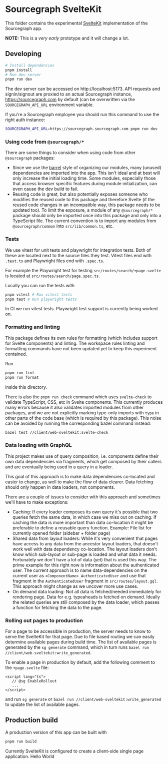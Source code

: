 # Sourcegraph SvelteKit

This folder contains the experimental [SvelteKit](https://kit.svelte.dev/)
implementation of the Sourcegraph app.

**NOTE:** This is a _very early_ prototype and it will change a lot.

## Developing

```bash
# Install dependencies
pnpm install
# Run dev server
pnpm run dev
```

The dev server can be accessed on http://localhost:5173. API requests and
signin/signout are proxied to an actual Sourcegraph instance,
https://sourcegraph.com by default (can be overwritten via the
`SOURCEGRAPH_API_URL` environment variable.

If you're a Sourcegraph employee you should run this command to use the right auth instance:

```bash
SOURCEGRAPH_API_URL=https://sourcegraph.sourcegraph.com pnpm run dev
```

### Using code from `@sourcegraph/*`

There are some things to consider when using code from other `@sourcegraph`
packages:

- Since we use the [barrel](https://basarat.gitbook.io/typescript/main-1/barrel)
  style of organizing our modules, many (unused) dependencies are imported into
  the app. This isn't ideal and at best will only increase the initial loading
  time. Some modules, especially those that access browser specific features
  during module initialization, can even cause the dev build to fail.
- Reusing code is great, but also potentially exposes someone who modifies the
  reused code to this package and therefore Svelte (if the reused code changes
  in an incompatible way, this package needs to be updated too). To limit the
  exposure, a module of any `@sourcegraph/*` package should only be imported
  once into this package and only into a TypeScript file.
  The current convention is to import any modules from `@sourcegraph/common`
  into `src/lib/common.ts`, etc.

### Tests

We use vitest for unit tests and playwright for integration tests. Both of these
are located next to the source files they test.
Vitest files end with `.test.ts` and Playwright files end with `.spec.ts`.

For example the Playwright test for testing `src/routes/search/+page.svelte`
is located at `src/routes/search/page.spec.ts`.

Locally you can run the tests with

```sh
pnpm vitest # Run vitest tests
pnpm test # Run playwright tests
```

In CI we run vitest tests. Playwright test support is currently being worked on.

### Formatting and linting

This package defines its own rules for formatting (which includes support for
Svelte components) and linting. The workspace rules linting and formatting
commands have not been updated yet to keep this experiment contained.

Run

```sh
pnpm run lint
pnpm run format
```

inside this directory.

There is also the `pnpm run check` command which uses `svelte-check` to validate
TypeScript, CSS, etc in Svelte components. This currently produces many errors
because it also validates imported modules from other packages, and we are not
explicitly marking type-only imports with `type` in other parts of the code
base (which is required by this package).
This noise can be avoided by running the corresponding bazel command instead:

```sh
bazel test //client/web-sveltekit:svelte-check
```

### Data loading with GraphQL

This project makes use of query composition, i.e. components define their own
data dependencies via fragments, which get composed by their callers and are
eventually being used in a query in a loader.

This goal of this approach is to make data dependencies co-located and easier
to change, as well to make the flow of data clearer. Data fetching should only
happen in data loaders, not components.

There are a couple of issues to consider with this approach and sometimes we'll
have to make exceptions:

- Caching: If every loader composes its own query it's possible that two
  queries fetch the same data, in which case we miss out on caching. If caching
  the data is more important than data co-location it might be preferable to
  define a reusable query function. Example: File list for currently opened
  folder (sidebar + folder page)
- Shared data from layout loaders: While it's very convenient that pages have
  access to any data from the ancestor layout loaders, that doesn't work well
  with data dependency co-location. The layout loaders don't know which
  sub-layout or sub-page is loaded and what data it needs.
  Fortunately we don't have a lot of data (yet) that is used this way. The
  prime example for this right now is information about the authenticated user.
  The current approach is to name data-dependencies on the current user as
  `<ComponentName>_AuthenticatedUser` and use that fragment in the
  `AuthenticatedUser` fragment in `src/routes/layout.gql`.
  This approach might change as we uncover more use cases.
- On demand data loading: Not all data is fetched/needed immediately for
  rendering page. Data for e.g. typeaheads is fetched on demand. Ideally the
  related queries are still composed by the data loader, which passes a
  function for fetching the data to the page.

### Rolling out pages to production

For a page to be accessible in production, the server needs to know to serve the
SvelteKit for that page. Due to file based routing we can easily determine available
pages during build time. The list of available pages is generated by the `sg generate`
command, which in turn runs `bazel run //client/web-sveltekit:write_generated`.

To enable a page in production by default, add the following comment to the `+page.svelte`
file:

```svelte
<script lang="ts">
   // @sg EnableRollout
   ...
</script>
```

and run `sg generate` or `bazel run //client/web-sveltekit:write_generated` to update the
list of available pages.

## Production build

A production version of this app can be built with

```sh
pnpm run build
```

Currently SvelteKit is configured to create a client-side single page
application.
Hello World
